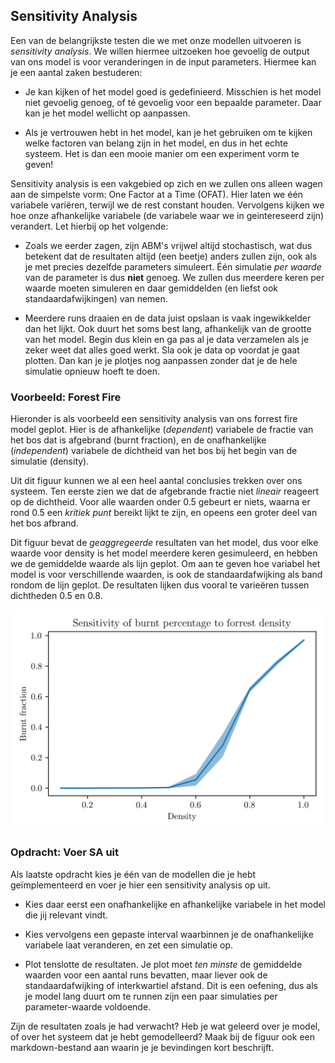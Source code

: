 ## Sensitivity Analysis

Een van de belangrijkste testen die we met onze modellen uitvoeren is _sensitivity analysis_. We willen hiermee uitzoeken hoe gevoelig de output van ons model is voor veranderingen in de input parameters. Hiermee kan je een aantal zaken bestuderen:

- Je kan kijken of het model goed is gedefinieerd. Misschien is het model niet gevoelig genoeg, of té gevoelig voor een bepaalde parameter. Daar kan je het model wellicht op aanpassen.

- Als je vertrouwen hebt in het model, kan je het gebruiken om te kijken welke factoren van belang zijn in het model, en dus in het echte systeem. Het is dan een mooie manier om een experiment vorm te geven!

Sensitivity analysis is een vakgebied op zich en we zullen ons alleen wagen aan de simpelste vorm: One Factor at a Time (OFAT). Hier laten we één variabele variëren, terwijl we de rest constant houden. Vervolgens kijken we hoe onze afhankelijke variabele (de variabele waar we in geintereseerd zijn) verandert. Let hierbij op het volgende:

- Zoals we eerder zagen, zijn ABM's vrijwel altijd stochastisch, wat dus betekent dat de resultaten altijd (een beetje) anders zullen zijn, ook als je met precies dezelfde parameters simuleert. Één simulatie _per waarde_ van de parameter is dus **niet** genoeg. We zullen dus meerdere keren per waarde moeten simuleren en daar gemiddelden (en liefst ook standaardafwijkingen) van nemen.

- Meerdere runs draaien en de data juist opslaan is vaak ingewikkelder dan het lijkt. Ook duurt het soms best lang, afhankelijk van de grootte van het model. Begin dus klein en ga pas al je data verzamelen als je zeker weet dat alles goed werkt. Sla ook je data op voordat je gaat plotten. Dan kan je je plotjes nog aanpassen zonder dat je de hele simulatie opnieuw hoeft te doen.

### Voorbeeld: Forest Fire

Hieronder is als voorbeeld een sensitivity analysis van ons forrest fire model geplot. Hier is de afhankelijke (_dependent_) variabele de fractie van het bos dat is afgebrand (burnt fraction), en de onafhankelijke (_independent_) variabele de dichtheid van het bos bij het begin van de simulatie (density).

Uit dit figuur kunnen we al een heel aantal conclusies trekken over ons systeem. Ten eerste zien we dat de afgebrande fractie niet _lineair_ reageert op de dichtheid. Voor alle waarden onder 0.5 gebeurt er niets, waarna er rond 0.5 een _kritiek punt_ bereikt lijkt te zijn, en opeens een groter deel van het bos afbrand.

Dit figuur bevat de _geaggregeerde_ resultaten van het model, dus voor elke waarde voor density is het model meerdere keren gesimuleerd, en hebben we de gemiddelde waarde als lijn geplot. Om aan te geven hoe variabel het model is voor verschillende waarden, is ook de standaardafwijking als band rondom de lijn geplot. De resultaten lijken dus vooral te varieëren tussen dichtheden 0.5 en 0.8.

![forestfire_SA](ff_SA.png)

### Opdracht: Voer SA uit

Als laatste opdracht kies je één van de modellen die je hebt geïmplementeerd en voer je hier een sensitivity analysis op uit.

- Kies daar eerst een onafhankelijke en afhankelijke variabele in het model die jij relevant vindt.

- Kies vervolgens een gepaste interval waarbinnen je de onafhankelijke variabele laat veranderen, en zet een simulatie op.

- Plot tenslotte de resultaten. Je plot moet _ten minste_ de gemiddelde waarden voor een aantal runs bevatten, maar liever ook de standaardafwijking of interkwartiel afstand. Dit is een oefening, dus als je model lang duurt om te runnen zijn een paar simulaties per parameter-waarde voldoende.

Zijn de resultaten zoals je had verwacht? Heb je wat geleerd over je model, of over het systeem dat je hebt gemodelleerd? Maak bij de figuur ook een markdown-bestand aan waarin je je bevindingen kort beschrijft.
